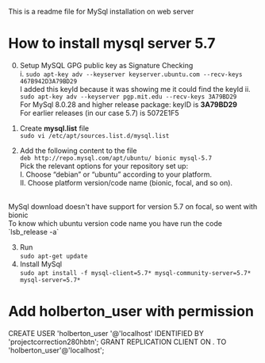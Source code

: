 This is a readme file for MySql installation on web server

# How to install mysql server 5.7

0. Setup MySQL GPG public key as Signature Checking<br>
i. `sudo apt-key adv --keyserver keyserver.ubuntu.com --recv-keys 467B942D3A79BD29` <br>
I added this keyId because it was showing me it could find the keyId
ii. `sudo apt-key adv --keyserver pgp.mit.edu --recv-keys 3A79BD29` <br>
For MySql 8.0.28 and higher release package: keyID is <b>3A79BD29</b><br>
For earlier releases (in our case 5.7) is 5072E1F5

1. Create <b>mysql.list</b> file <br>
`sudo vi /etc/apt/sources.list.d/mysql.list`
2. Add the following content to the file <br>
`deb http://repo.mysql.com/apt/ubuntu/ bionic mysql-5.7`<br>
Pick the relevant options for your repository set up: <br>
I. Choose “debian” or “ubuntu” according to your platform. <br>
II. Choose platform version/code name (bionic, focal, and so on).
<br>
MySql download doesn't have support for version 5.7 on focal, so went with bionic<br>
To know which ubuntu version code name you have run the code `lsb_release -a` <br>

3. Run<br>
`sudo apt-get update`
4. Install MySql <br>
`sudo apt install -f mysql-client=5.7* mysql-community-server=5.7* mysql-server=5.7*`

# Add holberton_user with permission
CREATE USER 'holberton_user '@'localhost' IDENTIFIED BY 'projectcorrection280hbtn';
GRANT REPLICATION CLIENT ON *.* TO 'holberton_user'@'localhost';

